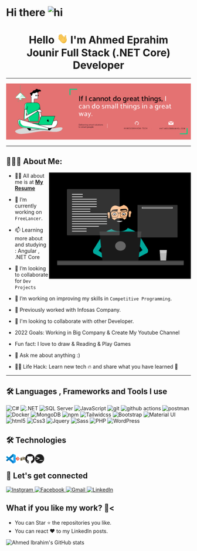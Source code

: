 # Hi there <img src="https://user-images.githubusercontent.com/1303154/88677602-1635ba80-d120-11ea-84d8-d263ba5fc3c0.gif" width="28px" alt="hi">
<h1 align="center">Hello <img src="https://raw.githubusercontent.com/ABSphreak/ABSphreak/master/gifs/Hi.gif" width="30px"> I'm Ahmed Eprahim <br /> 
  Jounir Full Stack (.NET Core) Developer
</h1>

---
<div align="center">
  <img src ="./banner.png" />
  
</div>

---
## 👨🏻‍💻 About Me:
<img  src="./thoughtworks-gif_dribbble.gif" height="290px" align="right" />

- 🙋‍♂️ All about me is at **[My Resume]([https://drive.google.com/file/d/1uZVkSjONtmx64qajSpIvmFHGbuKWCb69/view?usp=sharing](https://drive.google.com/file/d/1yZhPpAva-Zmr9EU1FoUiEWu1sNwXRpD0/view?usp=sharing))**

- 🔭 I’m currently working on `FreeLancer`.

- 📫 Learning more about and studying : Angular , .NET Core

- 👯 I’m looking to collaborate for `Dev Projects`

- 🤔 I’m working on improving my skills in `Competitive Programming`.

- 🏢 Previously worked with Infosas Company.

- 👯 I'm looking to collaborate with other Developer.

- 2022 Goals: Working in Big Company & Create My Youtube Channel

- Fun fact: I love to draw & Reading & Play Games

- 💬 Ask me about anything :) 

- 👨‍💻 Life Hack: Learn new tech :fire: and share what you have learned :tada:

---

##  🛠️ Languages , Frameworks and Tools I use
<div>

  <img alt="C#" src="https://img.shields.io/badge/C%20Sharp-%2314354C.svg?style=for-the-badge&logo=C%20Sharp&logoColor=white"/>
  <img alt=".NET" src="https://img.shields.io/badge/.Net5-%2314354C.svg?style=for-the-badge&logo=.Net5&logoColor=white"/>
  <img alt="SQL Server" src="https://img.shields.io/badge/SQL Server-%2343853D.svg?style=for-the-badge&logo=SQL Server&logoColor=white"/>
  <img alt="JavaScript" src="https://img.shields.io/badge/javascript-%23323330.svg?style=for-the-badge&logo=javascript&logoColor=%23F7DF1E"/>
  <img alt="git" src="https://img.shields.io/badge/-Git-F05032?style=flat-square&logo=git&logoColor=white" height="25px"/>
  <img alt="github actions" src="https://img.shields.io/badge/-Github_Actions-2088FF?style=flat-square&logo=github-actions&logoColor=white" height="25px"/>
  <img alt="postman" src="https://img.shields.io/badge/-Postman-00C7B7?style=flat-square&logo=postman&logoColor=white" height="25px"/>
  <img alt="Docker" src="https://img.shields.io/badge/docker-blue?style=for-the-badge&logo=docker&logoColor=white" height="25px"/>
  <img alt="MongoDB" src="https://img.shields.io/badge/-MongoDB-13aa52?style=flat-square&logo=mongodb&logoColor=white"  height="25px"/>
  <img alt="npm" src="https://img.shields.io/badge/NPM-%23000000.svg?style=for-the-badge&logo=npm&logoColor=white" height="25px"/>
  <img alt="Tailwidcss" src="https://img.shields.io/badge/Tailwind_CSS-38B2AC?style=for-the-badge&logo=tailwind-css&logoColor=white" height="25px"/>
  <img alt="Bootstrap" src="https://img.shields.io/badge/Bootstrap-563D7C?style=for-the-badge&logo=bootstrap&logoColor=white" height="25px"/>
  <img alt="Material UI" src="https://img.shields.io/badge/Material--UI-0081CB?style=for-the-badge&logo=material-ui&logoColor=white" height="25px"/>
  <img alt="html5" src="https://img.shields.io/badge/HTML5-E34F26?style=for-the-badge&logo=html5&logoColor=white" height="25px"/>
  <img alt="Css3" src="https://img.shields.io/badge/CSS3-1572B6?style=for-the-badge&logo=css3&logoColor=white" height="25px"/>
  <img alt="Jquery" src="https://img.shields.io/badge/jquery-%230769AD.svg?style=for-the-badge&logo=jquery&logoColor=white" height="25px"/>
  <img alt="Sass" src="https://img.shields.io/badge/Sass-D14836?style=for-the-badge&logo=sass&logoColor=white"/>
  <img alt="PHP" src="https://img.shields.io/badge/php-blue?style=for-the-badge&logo=php&logoColor=white" height="25px"/>
  <img alt="WordPress" src="https://img.shields.io/badge/WordPress-%230db7ed.svg?style=for-the-badge&logo=WordPress&logoColor=white"/>


</div>

## 🛠️ Technologies
<div>

[<img align="left" alt="Visual Studio Code" width="26px" src="https://raw.githubusercontent.com/github/explore/80688e429a7d4ef2fca1e82350fe8e3517d3494d/topics/visual-studio-code/visual-studio-code.png" />]()
[<img align="left" alt="Git" width="26px" src="https://raw.githubusercontent.com/github/explore/80688e429a7d4ef2fca1e82350fe8e3517d3494d/topics/git/git.png" />]()
[<img align="left" alt="GitHub" width="26px" src="https://raw.githubusercontent.com/github/explore/78df643247d429f6cc873026c0622819ad797942/topics/github/github.png" />]()
[<img align="left" alt="Terminal" width="26px" src="https://raw.githubusercontent.com/github/explore/80688e429a7d4ef2fca1e82350fe8e3517d3494d/topics/terminal/terminal.png" />]()
<!-- [<img align="left" alt="Docker" width="26px" src="https://github.com/devicons/devicon/blob/master/icons/docker/docker-original.svg" />]() -->



</div>

<br>

## :link:	Let's get connected

<div>
  <a href="https://www.instagram.com/ahmed__eprahim_/" target="_blank">
  <img alt="Instgram" src="https://img.shields.io/badge/instagram-D14836?style=for-the-badge&logo=instagram&logoColor=white" />
  </a>
  <a href="https://www.facebook.com/profile.php?id=100009740082487" target="_blank">
  <img alt="Facebook" src="https://img.shields.io/badge/Facebook-%231877F2.svg?style=for-the-badge&logo=Facebook&logoColor=white"/>
  </a>
  <a href="mailto:ah7.medib@gmail.com" target="_blank">
  <img alt="Gmail" src="https://img.shields.io/badge/Mail-D14836?style=for-the-badge&logo=gmail&logoColor=white" />
  </a>
  <a href="https://www.linkedin.com/in/ahmed-ibrahim-72143a230/" target="_blank">
  <img alt="LinkedIn" src="https://img.shields.io/badge/linkedin-%230077B5.svg?style=for-the-badge&logo=linkedin&logoColor=white"/>
  </a>
</div>


## What if you like my work? 🤩<
<ul>
  <li>You can Star ⭐ the repositories you like.</li>
  <li>You can react ❤️ to my LinkedIn posts.</li>
</ul>


![Ahmed Ibrahim's GitHub stats](https://github-readme-stats.vercel.app/api?username=AhmedIbrahim-tech&theme=dark&include_all_commits=true&count_private=true&langs_count=true&hide_rank=true)

